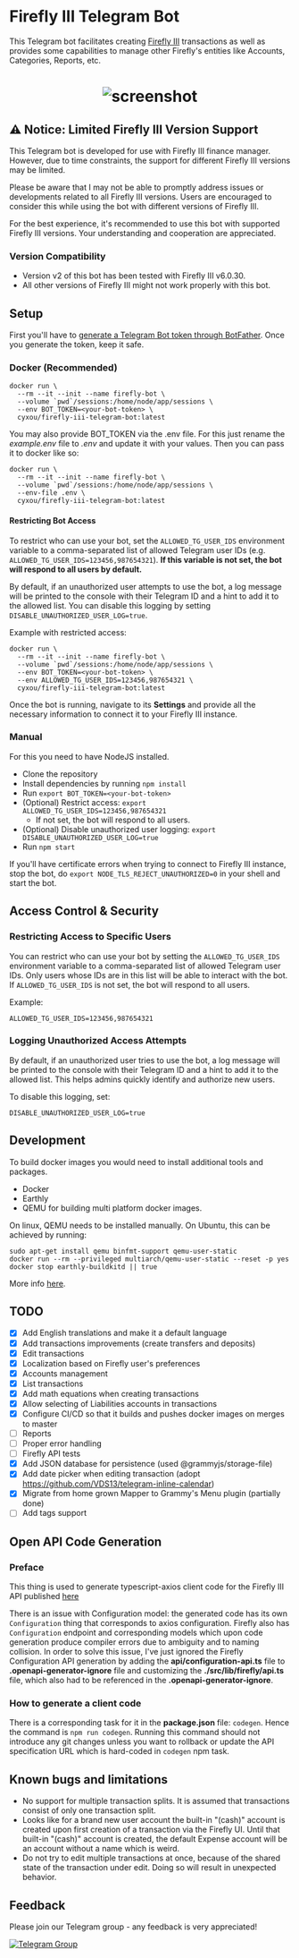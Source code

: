 # Firefly III Telegram Bot
This Telegram bot facilitates creating [Firefly III](https://www.firefly-iii.org/) transactions 
as well as provides some capabilities to manage other Firefly's entities like
Accounts, Categories, Reports, etc.

<h1 align="center"><img src="https://github.com/cyxou/firefly-iii-telegram-bot/blob/master/assets/bot-v2.jpeg?raw=true" alt="screenshot" align="center"/></h1>

## ️⚠ Notice: Limited Firefly III Version Support

This Telegram bot is developed for use with Firefly III finance manager.
However, due to time constraints, the support for different Firefly III versions
may be limited.

Please be aware that I may not be able to promptly address issues or developments
related to all Firefly III versions. Users are encouraged to consider this while
using the bot with different versions of Firefly III.

For the best experience, it's recommended to use this bot with supported Firefly III versions.
Your understanding and cooperation are appreciated. 


### Version Compatibility

- Version v2 of this bot has been tested with Firefly III v6.0.30.
- All other versions of Firefly III might not work properly with this bot.


## Setup
First you'll have to [generate a Telegram Bot token through BotFather](https://core.telegram.org/bots/tutorial#obtain-your-bot-token). Once you generate the token, keep it safe.

### Docker (Recommended)

```shell
docker run \
  --rm --it --init --name firefly-bot \
  --volume `pwd`/sessions:/home/node/app/sessions \
  --env BOT_TOKEN=<your-bot-token> \
  cyxou/firefly-iii-telegram-bot:latest
```

You may also provide BOT_TOKEN via the .env file. For this just rename the
_example.env_ file to _.env_ and update it with your values. Then you can pass it
to docker like so:  
```shell
docker run \
  --rm --it --init --name firefly-bot \
  --volume `pwd`/sessions:/home/node/app/sessions \
  --env-file .env \
  cyxou/firefly-iii-telegram-bot:latest
```

#### Restricting Bot Access

To restrict who can use your bot, set the `ALLOWED_TG_USER_IDS` environment variable to a comma-separated list of allowed Telegram user IDs (e.g. `ALLOWED_TG_USER_IDS=123456,987654321`).
**If this variable is not set, the bot will respond to all users by default.**

By default, if an unauthorized user attempts to use the bot, a log message will be printed to the console with their Telegram ID and a hint to add it to the allowed list. You can disable this logging by setting `DISABLE_UNAUTHORIZED_USER_LOG=true`.

Example with restricted access:
```shell
docker run \
  --rm --it --init --name firefly-bot \
  --volume `pwd`/sessions:/home/node/app/sessions \
  --env BOT_TOKEN=<your-bot-token> \
  --env ALLOWED_TG_USER_IDS=123456,987654321 \
  cyxou/firefly-iii-telegram-bot:latest
```

Once the bot is running, navigate to its **Settings** and provide all the
necessary information to connect it to your Firefly III instance.


### Manual

For this you need to have NodeJS installed.

 - Clone the repository
 - Install dependencies by running `npm install`
 - Run `export BOT_TOKEN=<your-bot-token>`
 - (Optional) Restrict access: `export ALLOWED_TG_USER_IDS=123456,987654321`
   - If not set, the bot will respond to all users.
 - (Optional) Disable unauthorized user logging: `export DISABLE_UNAUTHORIZED_USER_LOG=true`
 - Run `npm start`

If you'll have certificate errors when trying to connect to Firefly III instance,
stop the bot, do `export NODE_TLS_REJECT_UNAUTHORIZED=0` in your shell and start the
bot.

## Access Control & Security

### Restricting Access to Specific Users

You can restrict who can use your bot by setting the `ALLOWED_TG_USER_IDS` environment variable to a comma-separated list of allowed Telegram user IDs. Only users whose IDs are in this list will be able to interact with the bot. If `ALLOWED_TG_USER_IDS` is not set, the bot will respond to all users.

Example:
```
ALLOWED_TG_USER_IDS=123456,987654321
```

### Logging Unauthorized Access Attempts

By default, if an unauthorized user tries to use the bot, a log message will be printed to the console with their Telegram ID and a hint to add it to the allowed list. This helps admins quickly identify and authorize new users.

To disable this logging, set:
```
DISABLE_UNAUTHORIZED_USER_LOG=true
```

## Development

To build docker images you would need to install additional tools and packages.
 - Docker
 - Earthly
 - QEMU for building multi platform docker images.

On linux, QEMU needs to be installed manually. On Ubuntu, this can be achieved by running:
```shell
sudo apt-get install qemu binfmt-support qemu-user-static
docker run --rm --privileged multiarch/qemu-user-static --reset -p yes
docker stop earthly-buildkitd || true
```
More info [here](https://docs.earthly.dev/docs/guides/multi-platform).


## TODO
- [x] Add English translations and make it a default language
- [x] Add transactions improvements (create transfers and deposits)
- [x] Edit transactions
- [x] Localization based on Firefly user's preferences
- [x] Accounts management
- [x] List transactions
- [x] Add math equations when creating transactions
- [x] Allow selecting of Liabilities accounts in transactions
- [x] Configure CI/CD so that it builds and pushes docker images on merges to master
- [ ] Reports
- [ ] Proper error handling
- [ ] Firefly API tests
- [x] Add JSON database for persistence (used @grammyjs/storage-file)
- [x] Add date picker when editing transaction (adopt https://github.com/VDS13/telegram-inline-calendar)
- [x] Migrate from home grown Mapper to Grammy's Menu plugin (partially done)
- [ ] Add tags support

## Open API Code Generation

### Preface

This thing is used to generate typescript-axios client code for the Firefly III API
published [here](https://api-docs.firefly-iii.org)

There is an issue with Configuration model: the generated code has its own
`Configuration` thing that corresponds to axios configuration. Firefly also has
`Configuration` endpoint and corresponding models which upon code generation produce
compiler errors due to ambiguity and to naming collision.
In order to solve this issue, I've just ignored the Firefly Configuration API
generation by adding the __api/configuration-api.ts__ file to
__.openapi-generator-ignore__ file and customizing the __./src/lib/firefly/api.ts__
file, which also had to be referenced in the __.openapi-generator-ignore__.

### How to generate a client code

There is a corresponding task for it in the __package.json__ file: `codegen`.
Hence the command is `npm run codegen`. Running this command should not introduce
any git changes unless you want to rollback or update the API specification URL
which is hard-coded in `codegen` npm task.

## Known bugs and limitations
 - No support for multiple transaction splits. It is assumed that transactions
   consist of only one transaction split.
 - Looks like for a brand new user account the built-in "(cash)" account is
   created upon first creation of a transaction via the Firefly UI. Until that
   built-in "(cash)" account is created, the default Expense account will be an
   account without a name which is weird.
 - Do not try to edit multiple transactions at once, because of the shared state of
   the transaction under edit. Doing so will result in unexpected behavior.

## Feedback
Please join our Telegram group - any feedback is very appreciated!  

[![Telegram Group](https://img.shields.io/badge/Support%20Group-white?logo=telegram)](https://t.me/firefly_iii_telegram_bot_group)
